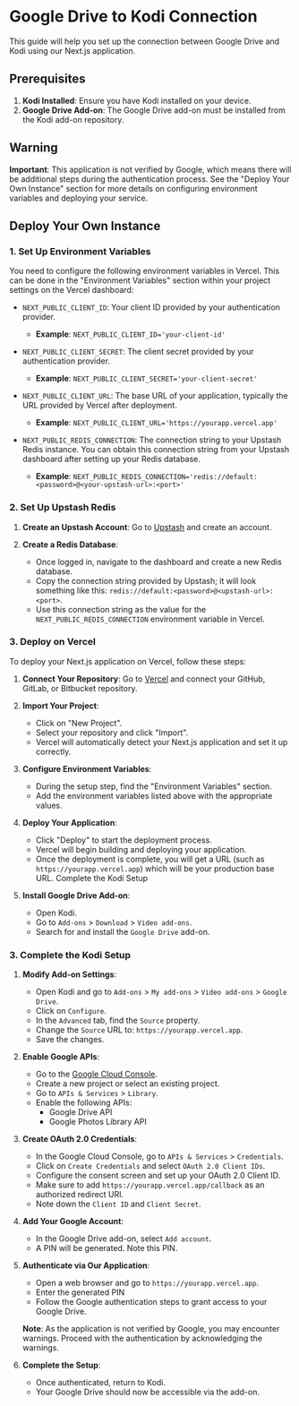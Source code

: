 # Google Drive to Kodi Connection

This guide will help you set up the connection between Google Drive and Kodi using our Next.js application.

## Prerequisites

1. **Kodi Installed**: Ensure you have Kodi installed on your device.
2. **Google Drive Add-on**: The Google Drive add-on must be installed from the Kodi add-on repository.

## Warning

**Important**: This application is not verified by Google, which means there will be additional steps during the authentication process. See the "Deploy Your Own Instance" section for more details on configuring environment variables and deploying your service.

## Deploy Your Own Instance
### 1. Set Up Environment Variables

You need to configure the following environment variables in Vercel. This can be done in the "Environment Variables" section within your project settings on the Vercel dashboard:

- `NEXT_PUBLIC_CLIENT_ID`: Your client ID provided by your authentication provider.
  - **Example**: `NEXT_PUBLIC_CLIENT_ID='your-client-id'`
  
- `NEXT_PUBLIC_CLIENT_SECRET`: The client secret provided by your authentication provider.
  - **Example**: `NEXT_PUBLIC_CLIENT_SECRET='your-client-secret'`

- `NEXT_PUBLIC_CLIENT_URL`: The base URL of your application, typically the URL provided by Vercel after deployment.
  - **Example**: `NEXT_PUBLIC_CLIENT_URL='https://yourapp.vercel.app'`

- `NEXT_PUBLIC_REDIS_CONNECTION`: The connection string to your Upstash Redis instance. You can obtain this connection string from your Upstash dashboard after setting up your Redis database.
  - **Example**: `NEXT_PUBLIC_REDIS_CONNECTION='redis://default:<password>@<your-upstash-url>:<port>'`

### 2. Set Up Upstash Redis

1. **Create an Upstash Account**: Go to [Upstash](https://upstash.com/) and create an account.

2. **Create a Redis Database**:
   - Once logged in, navigate to the dashboard and create a new Redis database.
   - Copy the connection string provided by Upstash; it will look something like this: `redis://default:<password>@<upstash-url>:<port>`.
   - Use this connection string as the value for the `NEXT_PUBLIC_REDIS_CONNECTION` environment variable in Vercel.

### 3. Deploy on Vercel

To deploy your Next.js application on Vercel, follow these steps:

1. **Connect Your Repository**: Go to [Vercel](https://vercel.com/) and connect your GitHub, GitLab, or Bitbucket repository.

2. **Import Your Project**:
   - Click on "New Project".
   - Select your repository and click "Import".
   - Vercel will automatically detect your Next.js application and set it up correctly.

3. **Configure Environment Variables**:
   - During the setup step, find the "Environment Variables" section.
   - Add the environment variables listed above with the appropriate values.

4. **Deploy Your Application**:
   - Click "Deploy" to start the deployment process.
   - Vercel will begin building and deploying your application.
   - Once the deployment is complete, you will get a URL (such as `https://yourapp.vercel.app`) which will be your production base URL.
      Complete the Kodi Setup
5. **Install Google Drive Add-on**:
    - Open Kodi.
    - Go to `Add-ons` > `Download` > `Video add-ons`.
    - Search for and install the `Google Drive` add-on.

### 3. Complete the Kodi Setup

1. **Modify Add-on Settings**:
    - Open Kodi and go to `Add-ons` > `My add-ons` > `Video add-ons` > `Google Drive`.
    - Click on `Configure`.
    - In the `Advanced` tab, find the `Source` property.
    - Change the `Source` URL to: `https://yourapp.vercel.app`.
    - Save the changes.

2. **Enable Google APIs**:
    - Go to the [Google Cloud Console](https://console.cloud.google.com/).
    - Create a new project or select an existing project.
    - Go to `APIs & Services` > `Library`.
    - Enable the following APIs:
        - Google Drive API
        - Google Photos Library API

3. **Create OAuth 2.0 Credentials**:
    - In the Google Cloud Console, go to `APIs & Services` > `Credentials`.
    - Click on `Create Credentials` and select `OAuth 2.0 Client IDs`.
    - Configure the consent screen and set up your OAuth 2.0 Client ID.
    - Make sure to add `https://yourapp.vercel.app/callback` as an authorized redirect URI.
    - Note down the `Client ID` and `Client Secret`.

4. **Add Your Google Account**:
    - In the Google Drive add-on, select `Add account`.
    - A PIN will be generated. Note this PIN.

5. **Authenticate via Our Application**:
    - Open a web browser and go to `https://yourapp.vercel.app`.
    - Enter the generated PIN
    - Follow the Google authentication steps to grant access to your Google Drive.

    **Note**: As the application is not verified by Google, you may encounter warnings. Proceed with the authentication by acknowledging the warnings.

6. **Complete the Setup**:
    - Once authenticated, return to Kodi.
    - Your Google Drive should now be accessible via the add-on.
